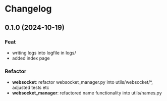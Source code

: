 # Changelog

## 0.1.0 (2024-10-19)

### Feat

- writing logs into logfile in logs/
- added index page

### Refactor

- **websocket**: refactor websocket_manager.py into utils/websocket/*, adjusted tests etc
- **websocket_manager**: refactored name functionality into utils/names.py
